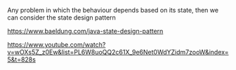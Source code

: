 Any problem in which the behaviour depends based on its state, then
we can consider the state design pattern

https://www.baeldung.com/java-state-design-pattern  <br/>

https://www.youtube.com/watch?v=wOXs5Z_z0Ew&list=PL6W8uoQQ2c61X_9e6Net0WdYZidm7zooW&index=5&t=828s
